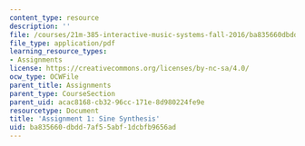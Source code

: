 ```yaml
---
content_type: resource
description: ''
file: /courses/21m-385-interactive-music-systems-fall-2016/ba835660dbdd7af55abf1dcbfb9656ad_MIT21M_385F16_pset1.pdf
file_type: application/pdf
learning_resource_types:
- Assignments
license: https://creativecommons.org/licenses/by-nc-sa/4.0/
ocw_type: OCWFile
parent_title: Assignments
parent_type: CourseSection
parent_uid: acac8168-cb32-96cc-171e-8d980224fe9e
resourcetype: Document
title: 'Assignment 1: Sine Synthesis'
uid: ba835660-dbdd-7af5-5abf-1dcbfb9656ad
---
```

